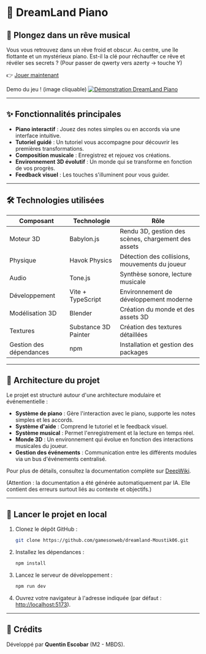 
# 🎹 DreamLand Piano

## 🌌 Plongez dans un rêve musical

Vous vous retrouvez dans un rêve froid et obscur. Au centre, une île flottante et un mystérieux piano. Est-il la clé pour réchauffer ce rêve et révéler ses secrets ?
(Pour passer de qwerty vers azerty -> touche Y)

👉 [Jouer maintenant](https://www.moustik.dev)

Demo du jeu ! (image cliquable)
[![Démonstration DreamLand Piano](https://img.youtube.com/vi/8eci-H-L4Xc/maxresdefault.jpg)](https://www.youtube.com/watch?v=8eci-H-L4Xc)


---

## ✨ Fonctionnalités principales

* **Piano interactif** : Jouez des notes simples ou en accords via une interface intuitive.
* **Tutoriel guidé** : Un tutoriel vous accompagne pour découvrir les premières transformations.
* **Composition musicale** : Enregistrez et rejouez vos créations.
* **Environnement 3D évolutif** : Un monde qui se transforme en fonction de vos progrès.
* **Feedback visuel** : Les touches s'illuminent pour vous guider.

---

## 🛠️ Technologies utilisées

| Composant               | Technologie          | Rôle                                                |
| ----------------------- | -------------------- | --------------------------------------------------- |
| Moteur 3D               | Babylon.js           | Rendu 3D, gestion des scènes, chargement des assets |
| Physique                | Havok Physics        | Détection des collisions, mouvements du joueur      |
| Audio                   | Tone.js              | Synthèse sonore, lecture musicale                   |
| Développement           | Vite + TypeScript    | Environnement de développement moderne              |
| Modélisation 3D         | Blender              | Création du monde et des assets 3D                  |
| Textures                | Substance 3D Painter | Création des textures détaillées                    |
| Gestion des dépendances | npm                  | Installation et gestion des packages                |

---

## 🧠 Architecture du projet

Le projet est structuré autour d'une architecture modulaire et événementielle :

* **Système de piano** : Gère l'interaction avec le piano, supporte les notes simples et les accords.
* **Système d'aide** : Comprend le tutoriel et le feedback visuel.
* **Système musical** : Permet l'enregistrement et la lecture en temps réel.
* **Monde 3D** : Un environnement qui évolue en fonction des interactions musicales du joueur.
* **Gestion des événements** : Communication entre les différents modules via un bus d'événements centralisé.

Pour plus de détails, consultez la documentation complète sur [DeepWiki](https://deepwiki.com/Moustik06/gow-dreamland/1-overview).

(Attention : la documentation a été générée automatiquement par IA. Elle contient des erreurs surtout liés au contexte et objectifs.)

---

## 🚀 Lancer le projet en local

1. Clonez le dépôt GitHub :

   ```bash
   git clone https://github.com/gamesonweb/dreamland-Moustik06.git
   ```
2. Installez les dépendances :

   ```bash
   npm install
   ```
3. Lancez le serveur de développement :

   ```bash
   npm run dev
   ```
4. Ouvrez votre navigateur à l'adresse indiquée (par défaut : [http://localhost:5173](http://localhost:5173)).

---

## 🙌 Crédits

Développé par **Quentin Escobar** (M2 - MBDS).
